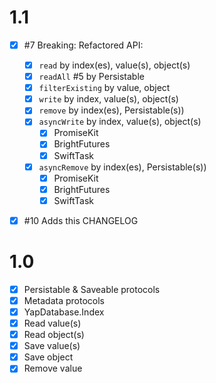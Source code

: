 # 1.1

- [x] #7 Breaking: Refactored API:
	- [x] `read` by index(es), value(s), object(s)
	- [x] `readAll` #5 by Persistable
	- [x] `filterExisting` by value, object
	- [x] `write` by index, value(s), object(s)
	- [x] `remove` by index(es), Persistable(s))
	- [x] `asyncWrite` by index, value(s), object(s)
		- [x] PromiseKit
		- [x] BrightFutures
		- [x] SwiftTask
	- [x] `asyncRemove` by index(es), Persistable(s))
		- [x] PromiseKit
		- [x] BrightFutures
		- [x] SwiftTask
- [x] #10 Adds this CHANGELOG


# 1.0
- [x] Persistable & Saveable protocols
- [x] Metadata protocols
- [x] YapDatabase.Index
- [x] Read value(s)
- [x] Read object(s)
- [x] Save value(s)
- [x] Save object
- [x] Remove value
